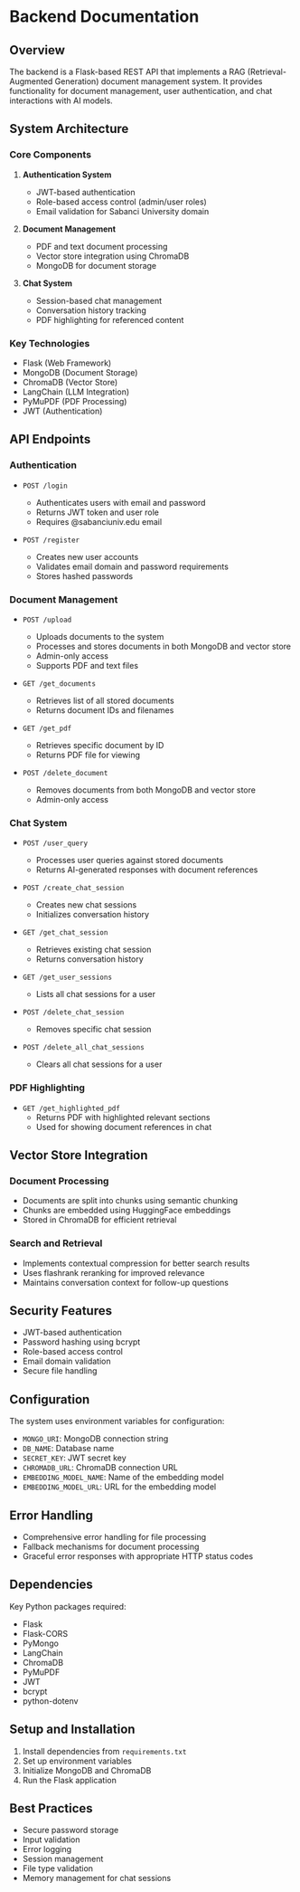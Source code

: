 # Backend Documentation

## Overview
The backend is a Flask-based REST API that implements a RAG (Retrieval-Augmented Generation) document management system. It provides functionality for document management, user authentication, and chat interactions with AI models.

## System Architecture

### Core Components
1. **Authentication System**
   - JWT-based authentication
   - Role-based access control (admin/user roles)
   - Email validation for Sabanci University domain

2. **Document Management**
   - PDF and text document processing
   - Vector store integration using ChromaDB
   - MongoDB for document storage

3. **Chat System**
   - Session-based chat management
   - Conversation history tracking
   - PDF highlighting for referenced content

### Key Technologies
- Flask (Web Framework)
- MongoDB (Document Storage)
- ChromaDB (Vector Store)
- LangChain (LLM Integration)
- PyMuPDF (PDF Processing)
- JWT (Authentication)

## API Endpoints

### Authentication
- `POST /login`
  - Authenticates users with email and password
  - Returns JWT token and user role
  - Requires @sabanciuniv.edu email

- `POST /register`
  - Creates new user accounts
  - Validates email domain and password requirements
  - Stores hashed passwords

### Document Management
- `POST /upload`
  - Uploads documents to the system
  - Processes and stores documents in both MongoDB and vector store
  - Admin-only access
  - Supports PDF and text files

- `GET /get_documents`
  - Retrieves list of all stored documents
  - Returns document IDs and filenames

- `GET /get_pdf`
  - Retrieves specific document by ID
  - Returns PDF file for viewing

- `POST /delete_document`
  - Removes documents from both MongoDB and vector store
  - Admin-only access

### Chat System
- `POST /user_query`
  - Processes user queries against stored documents
  - Returns AI-generated responses with document references

- `POST /create_chat_session`
  - Creates new chat sessions
  - Initializes conversation history

- `GET /get_chat_session`
  - Retrieves existing chat session
  - Returns conversation history

- `GET /get_user_sessions`
  - Lists all chat sessions for a user

- `POST /delete_chat_session`
  - Removes specific chat session

- `POST /delete_all_chat_sessions`
  - Clears all chat sessions for a user

### PDF Highlighting
- `GET /get_highlighted_pdf`
  - Returns PDF with highlighted relevant sections
  - Used for showing document references in chat

## Vector Store Integration

### Document Processing
- Documents are split into chunks using semantic chunking
- Chunks are embedded using HuggingFace embeddings
- Stored in ChromaDB for efficient retrieval

### Search and Retrieval
- Implements contextual compression for better search results
- Uses flashrank reranking for improved relevance
- Maintains conversation context for follow-up questions

## Security Features
- JWT-based authentication
- Password hashing using bcrypt
- Role-based access control
- Email domain validation
- Secure file handling

## Configuration
The system uses environment variables for configuration:
- `MONGO_URI`: MongoDB connection string
- `DB_NAME`: Database name
- `SECRET_KEY`: JWT secret key
- `CHROMADB_URL`: ChromaDB connection URL
- `EMBEDDING_MODEL_NAME`: Name of the embedding model
- `EMBEDDING_MODEL_URL`: URL for the embedding model

## Error Handling
- Comprehensive error handling for file processing
- Fallback mechanisms for document processing
- Graceful error responses with appropriate HTTP status codes

## Dependencies
Key Python packages required:
- Flask
- Flask-CORS
- PyMongo
- LangChain
- ChromaDB
- PyMuPDF
- JWT
- bcrypt
- python-dotenv

## Setup and Installation
1. Install dependencies from `requirements.txt`
2. Set up environment variables
3. Initialize MongoDB and ChromaDB
4. Run the Flask application

## Best Practices
- Secure password storage
- Input validation
- Error logging
- Session management
- File type validation
- Memory management for chat sessions